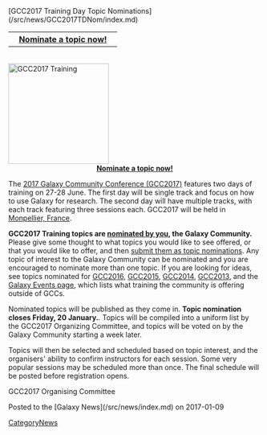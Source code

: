 <div class='newsItemHeader'>[GCC2017 Training Day Topic Nominations](/src/news/GCC2017TDNom/index.md)</div>

<table>
  <tr>
    <th> &nbsp;&nbsp; <a href='http://bit.ly/gcc2017trainingnom'>Nominate a topic now!</a> &nbsp;&nbsp; </th>
  </tr>
</table>

<br />

<div class='right'><a href='https://gcc2017.sciencesconf.org/'><img src="/src/images/Logos/gcc2017-logo-300.png" alt="GCC2017 Training" width="200" /></a>
<div style="text-align: center;"> <strong><a href='http://bit.ly/gcc2017trainingnom'>Nominate a topic now!</a></strong></div>
</div>

The [2017 Galaxy Community Conference (GCC2017)](https://gcc2017.sciencesconf.org/) features two days of training on 27-28 June. The first day will be single track and focus on how to use Galaxy for research. The second day will have multiple tracks, with each track featuring three sessions each.  GCC2017 will be held in [Monpellier, France](http://www.montpellier-france.com/).

**GCC2017 Training topics are [nominated by you](http://bit.ly/gcc2017trainingnom), the Galaxy Community.** Please give some thought to what topics you would like to see offered, or that you would like to offer, and then [submit them as topic nominations](http://bit.ly/gcc2017trainingnom).  Any topic of interest to the Galaxy Community can be nominated and you are encouraged to nominate more than one topic. If you are looking for ideas, see topics nominated for [GCC2016](bit.ly/gcc2016noms), [GCC2015](http://bit.ly/gcc2015vote), [GCC2014](http://bit.ly/1s6NtMN), [GCC2013](http://bit.ly/1i2j1gN), and the [Galaxy Events page](/src/events/index.md), which lists what training the community is offering outside of GCCs.

Nominated topics will be published as they come in.  **Topic nomination closes Friday, 20 January.**.  Topics will be compiled into a uniform list by the GCC2017 Organizing Committee, and topics will be voted on by the Galaxy Community starting a week later.

Topics will then be selected and scheduled based on topic interest, and the organisers' ability to confirm instructors for each session.  Some very popular sessions may be scheduled more than once. The final schedule will be posted before registration opens.

GCC2017 Organising Committee

<div class='newsItemFooter'>Posted to the [Galaxy News](/src/news/index.md) on 2017-01-09</div>

[CategoryNews](/src/CategoryNews/index.md)

